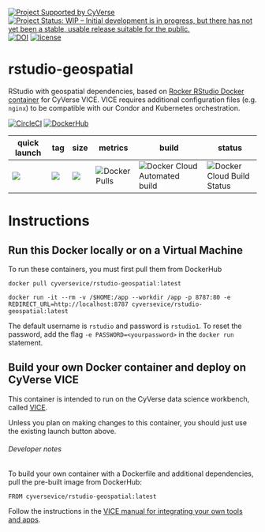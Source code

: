 [![Project Supported by CyVerse](https://img.shields.io/badge/Supported%20by-CyVerse-blue.svg)](https://learning.cyverse.org/projects/vice/en/latest/) [![Project Status: WIP – Initial development is in progress, but there has not yet been a stable, usable release suitable for the public.](https://www.repostatus.org/badges/latest/wip.svg)](https://www.repostatus.org/#wip) [![DOI](https://zenodo.org/badge/DOI/10.5281/zenodo.3246938.svg)](https://doi.org/10.5281/zenodo.3246938) [![license](https://img.shields.io/badge/license-GPLv3-blue.svg)](https://opensource.org/licenses/GPL-3.0)

# rstudio-geospatial

RStudio with geospatial dependencies, based on [Rocker RStudio Docker container](https://hub.docker.com/r/rocker/geospatial) for CyVerse VICE. VICE requires additional configuration files (e.g. `nginx`) to be compatible with our Condor and Kubernetes orchestration.  

[![CircleCI](https://circleci.com/gh/cyverse-vice/rstudio-geospatial.svg?style=svg)](https://circleci.com/gh/cyverse-vice/rstudio-geospatial) [![DockerHub](https://img.shields.io/badge/DockerHub-brightgreen.svg?style=popout&logo=Docker)](https://hub.docker.com/r/cyversevice/rstudio-geospatial)


quick launch | tag | size | metrics | build | status |  
------------ | --- | ---- | ------- | ------|--------|
<a href="https://de.cyverse.org/de/?type=quick-launch&quick-launch-id=12f25023-b6b1-4f23-bbcc-49f0295da8c4&app-id=07e2b2e6-becd-11e9-b524-008cfa5ae621" target="_blank"><img src="https://de.cyverse.org/Powered-By-CyVerse-blue.svg"></a> | [![](https://images.microbadger.com/badges/version/cyversevice/jupyterlab-psypark.svg)](https://microbadger.com/images/cyversevice/jupyterlab-psypark) | [![](https://images.microbadger.com/badges/image/cyversevice/jupyterlab-psypark.svg)](https://microbadger.com/images/cyversevice/jupyterlab-psypark) | ![Docker Pulls](https://img.shields.io/docker/pulls/cyversevice/jupyterlab-psypark?color=blue&label=pulls&logo=docker&logoColor=white) | ![Docker Cloud Automated build](https://img.shields.io/docker/cloud/automated/cyversevice/jupyterlab-psypark?color=blue&logo=docker&logoColor=white) | ![Docker Cloud Build Status](https://img.shields.io/docker/cloud/build/cyversevice/jupyterlab-psypark?color=blue&label=status&logo=docker&logoColor=white)

# Instructions

## Run this Docker locally or on a Virtual Machine

To run these containers, you must first pull them from DockerHub

```
docker pull cyversevice/rstudio-geospatial:latest
```

```
docker run -it --rm -v /$HOME:/app --workdir /app -p 8787:80 -e REDIRECT_URL=http://localhost:8787 cyversevice/rstudio-geospatial:latest
```

The default username is `rstudio` and password is `rstudio1`. To reset the password, add the flag `-e PASSWORD=<yourpassword>` in the `docker run` statement.

## Build your own Docker container and deploy on CyVerse VICE

This container is intended to run on the CyVerse data science workbench, called [VICE](https://cyverse-visual-interactive-computing-environment.readthedocs-hosted.com/en/latest/index.html). 

Unless you plan on making changes to this container, you should just use the existing launch button above. 

###### Developer notes

To build your own container with a Dockerfile and additional dependencies, pull the pre-built image from DockerHub:

```
FROM cyversevice/rstudio-geospatial:latest
```

Follow the instructions in the [VICE manual for integrating your own tools and apps](https://cyverse-visual-interactive-computing-environment.readthedocs-hosted.com/en/latest/developer_guide/building.html).
